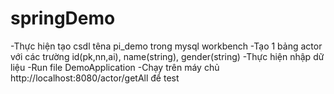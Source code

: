 # springDemo
-Thực hiện tạo csdl têna pi_demo trong mysql workbench
-Tạo 1 bảng actor với các trường id(pk,nn,ai), name(string), gender(string)
-Thực hiện nhập dữ liệu
-Run file DemoApplication
-Chạy trên máy chủ http://localhost:8080/actor/getAll để test

